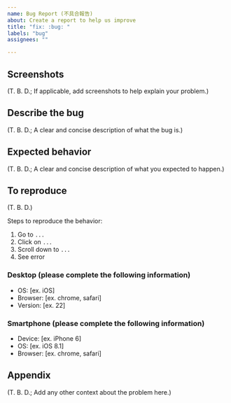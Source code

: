 ```yaml
---
name: Bug Report (不具合報告)
about: Create a report to help us improve
title: "fix: :bug: "
labels: "bug"
assignees: ""

---
```


## Screenshots

(T. B. D.; If applicable, add screenshots to help explain your problem.)

## Describe the bug

(T. B. D.; A clear and concise description of what the bug is.)

## Expected behavior

(T. B. D.; A clear and concise description of what you expected to happen.)

## To reproduce

(T. B. D.)

Steps to reproduce the behavior:

1. Go to `...`
1. Click on `...`
1. Scroll down to `...`
1. See error

### Desktop (please complete the following information)

- OS: [ex. iOS]
- Browser: [ex. chrome, safari]
- Version: [ex. 22]

### Smartphone (please complete the following information)

- Device: [ex. iPhone 6]
- OS: [ex. iOS 8.1]
- Browser: [ex. chrome, safari]

## Appendix

(T. B. D.; Add any other context about the problem here.)

